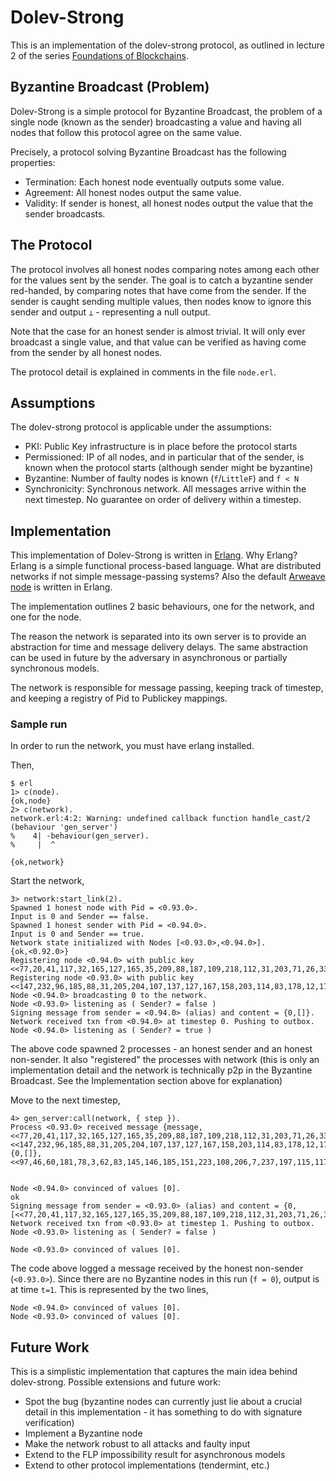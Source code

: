 # Dolev-Strong

This is an implementation of the dolev-strong protocol, as outlined in lecture 2 of the series [Foundations of Blockchains](https://www.youtube.com/watch?v=T59hTifuwGU&list=PLEGCF-WLh2RLOHv_xUGLqRts_9JxrckiA&index=6&ab_channel=TimRoughgardenLectures). 

## Byzantine Broadcast (Problem)

Dolev-Strong is a simple protocol for Byzantine Broadcast, the problem of a single node (known as the sender) broadcasting a value and having all nodes that follow this protocol agree on the same value. 

Precisely, a protocol solving Byzantine Broadcast has the following properties: 
- Termination: Each honest node eventually outputs some value. 
- Agreement: All honest nodes output the same value. 
- Validity: If sender is honest, all honest nodes output the value that the sender broadcasts. 

## The Protocol
The protocol involves all honest nodes comparing notes among each other for the values sent by the sender. The goal is to catch a byzantine sender red-handed, by comparing notes that have come from the sender. If the sender is caught sending multiple values, then nodes know to ignore this sender and output `⊥` - representing a null output. 

Note that the case for an honest sender is almost trivial. It will only ever broadcast a single value, and that value can be verified as having come from the sender by all honest nodes. 

The protocol detail is explained in comments in the file `node.erl`. 

## Assumptions 

The dolev-strong protocol is applicable under the assumptions: 
- PKI: Public Key infrastructure is in place before the protocol starts
- Permissioned: IP of all nodes, and in particular that of the sender, is known when the protocol starts (although sender might be byzantine)
- Byzantine: Number of faulty nodes is known (`f`/`LittleF`) and `f < N`
- Synchronicity: Synchronous network. All messages arrive within the next timestep. No guarantee on order of delivery within a timestep. 

## Implementation
This implementation of Dolev-Strong is written in [Erlang](https://www.youtube.com/watch?v=BXmOlCy0oBM&ab_channel=CH1LLW4VE). Why Erlang? Erlang is a simple functional process-based language. What are distributed networks if not simple message-passing systems? Also the default [Arweave node](https://github.com/ArweaveTeam/arweave/tree/master/apps/arweave/src) is written in Erlang. 

The implementation outlines 2 basic behaviours, one for the network, and one for the node. 

The reason the network is separated into its own server is to provide an abstraction for time and message delivery delays. The same abstraction can be used in future by the adversary in asynchronous or partially synchronous models. 

The network is responsible for message passing, keeping track of timestep, and keeping a registry of Pid to Publickey mappings. 

### Sample run

In order to run the network, you must have erlang installed. 

Then, 
```
$ erl 
1> c(node).
{ok,node}
2> c(network).
network.erl:4:2: Warning: undefined callback function handle_cast/2 (behaviour 'gen_server')
%    4| -behaviour(gen_server).
%     |  ^

{ok,network}
```

Start the network, 
```
3> network:start_link(2).
Spawned 1 honest node with Pid = <0.93.0>.
Input is 0 and Sender == false. 
Spawned 1 honest sender with Pid = <0.94.0>.
Input is 0 and Sender == true. 
Network state initialized with Nodes [<0.93.0>,<0.94.0>].
{ok,<0.92.0>}
Registering node <0.94.0> with public key <<77,20,41,117,32,165,127,165,35,209,88,187,109,218,112,31,203,71,26,33,210,151,43,213,31,234,12,243,18,38,235,142>>.
Registering node <0.93.0> with public key <<147,232,96,185,88,31,205,204,107,137,127,167,158,203,114,83,178,12,17,202,39,88,18,173,7,22,222,152,190,125,18,57>>. 
Node <0.94.0> broadcasting 0 to the network.
Node <0.93.0> listening as ( Sender? = false )
Signing message from sender = <0.94.0> (alias) and content = {0,[]}.
Network received txn from <0.94.0> at timestep 0. Pushing to outbox.
Node <0.94.0> listening as ( Sender? = true )
```
The above code spawned 2 processes - an honest sender and an honest non-sender. It also "registered" the processes with network (this is only an implementation detail and the network is technically p2p in the Byzantine Broadcast. See the Implementation section above for explanation) 

Move to the next timestep, 
```
4> gen_server:call(network, { step }).
Process <0.93.0> received message {message,<<77,20,41,117,32,165,127,165,35,209,88,187,109,218,112,31,203,71,26,33,210,151,43,213,31,234,12,243,18,38,235,142>>,<<147,232,96,185,88,31,205,204,107,137,127,167,158,203,114,83,178,12,17,202,39,88,18,173,7,22,222,152,190,125,18,57>>,{0,[]},<<97,46,60,181,78,3,62,83,145,146,185,151,223,108,206,7,237,197,115,117,180,239,231,45,77,177,221,166,79,140,246,49,181,110,8,26,24,181,204,214,251,18,139,99,90,154,205,223,177,42,204,239,39,26,133,168,98,51,233,48,96,173,142,8>>}. 


Node <0.94.0> convinced of values [0].
ok
Signing message from sender = <0.93.0> (alias) and content = {0,[<<77,20,41,117,32,165,127,165,35,209,88,187,109,218,112,31,203,71,26,33,210,151,43,213,31,234,12,243,18,38,235,142>>]}.
Network received txn from <0.93.0> at timestep 1. Pushing to outbox.
Node <0.93.0> listening as ( Sender? = false )
   
Node <0.93.0> convinced of values [0].
```

The code above logged a message received by the honest non-sender (`<0.93.0>`). Since there are no Byzantine nodes in this run (`f = 0`), output is at time `t=1`. This is represented by the two lines, 

```
Node <0.94.0> convinced of values [0]. 
Node <0.93.0> convinced of values [0].
```

## Future Work
This is a simplistic implementation that captures the main idea behind dolev-strong. Possible extensions and future work:
- Spot the bug (byzantine nodes can currently just lie about a crucial detail in this implementation - it has something to do with signature verification)
- Implement a Byzantine node
- Make the network robust to all attacks and faulty input
- Extend to the FLP impossibility result for asynchronous models
- Extend to other protocol implementations (tendermint, etc.)

